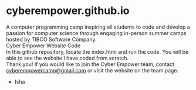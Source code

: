 # cyberempower.github.io
A computer programming camp inspiring all students to code and develop a passion for computer science through engaging in-person summer camps hosted by TIBCO Software Company.<br>
Cyber Empower Website Code<br>
In this github repository, locate the index.html and run the code. You will be able to see the website I have coded from scratch.<br>
Thank you! If you would like to join the Cyber Empower team, contact cyberempowercamp@gmail.com or visit the website on the team page.
- Isha
